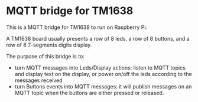 # MQTT bridge for TM1638

This is a MQTT bridge for TM1638 to run on Raspberry Pi.

A TM1638 board usually presents a row of 8 leds, a row of 8 buttons, and a row of 8 7-segments digits display.

The purpose of this bridge is to:
- turn MQTT messages into Leds/Display actions: listen to MQTT topics and display text on the display, or power on/off the leds according to the messages received
- turn Buttons events into MQTT messages: it will publish messages on an MQTT topic when the buttons are either pressed or released.

